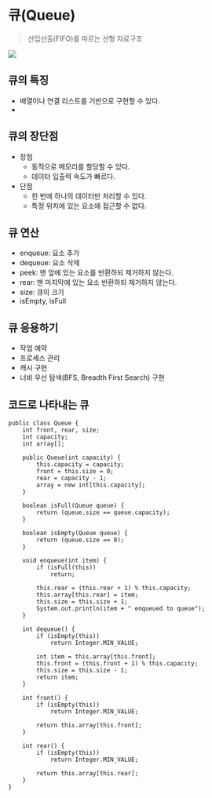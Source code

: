 # 큐(Queue)
> 선입선출(FIFO)를 따르는 선형 자료구조

<img src="https://github.com/justlikeryu/TIL/assets/111476710/90305741-db68-4602-954d-9f1c3c1023e8">

## 큐의 특징
- 배열이나 연결 리스트를 기반으로 구현할 수 있다.
- 

## 큐의 장단점
- 장점
  - 동적으로 메모리를 할당할 수 있다.
  - 데이터 입출력 속도가 빠르다.
- 단점
  - 힌 번에 하나의 데이터만 처리할 수 있다.
  - 특정 위치에 있는 요소에 접근할 수 없다.

## 큐 연산
- enqueue: 요소 추가
- dequeue: 요소 삭제
- peek: 맨 앞에 있는 요소를 반환하되 제거하지 않는다.
- rear: 맨 마지막에 있는 요소 반환하되 제거하지 않는다.
- size: 큐의 크기
- isEmpty, isFull

## 큐 응용하기
- 작업 예약
- 프로세스 관리
- 캐시 구현
- 너비 우선 탐색(BFS, Breadth First Search) 구현

## 코드로 나타내는 큐
```
public class Queue {
    int front, rear, size;
    int capacity;
    int array[];

    public Queue(int capacity) {
        this.capacity = capacity;
        front = this.size = 0;
        rear = capacity - 1;
        array = new int[this.capacity];
    }

    boolean isFull(Queue queue) {
        return (queue.size == queue.capacity);
    }

    boolean isEmpty(Queue queue) {
        return (queue.size == 0);
    }

    void enqueue(int item) {
        if (isFull(this))
            return;
            
        this.rear = (this.rear + 1) % this.capacity;
        this.array[this.rear] = item;
        this.size = this.size + 1;
        System.out.println(item + " enqueued to queue");
    }

    int dequeue() {
        if (isEmpty(this))
            return Integer.MIN_VALUE;

        int item = this.array[this.front];
        this.front = (this.front + 1) % this.capacity;
        this.size = this.size - 1;
        return item;
    }

    int front() {
        if (isEmpty(this))
            return Integer.MIN_VALUE;

        return this.array[this.front];
    }

    int rear() {
        if (isEmpty(this))
            return Integer.MIN_VALUE;

        return this.array[this.rear];
    }
}
```